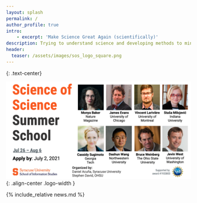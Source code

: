 ```yaml
---
layout: splash
permalink: /
author_profile: true
intro:
    - excerpt: 'Make Science Great Again (scientifically)'
description: Trying to understand science and developing methods to mine scientific knowledge from vast, unstructured dataset of full-text publications, citations, and images
header:
  teaser: /assets/images/sos_logo_square.png
---
```


<style>
.small-font {
    font-size: 10px;
}

@media screen and (max-width: 540px) {
    .logo-width {
        margin-top: 15px;
        margin-bottom: 15px;
        width: 100%;
    }
}

@media screen and (min-width: 540px) and (max-width: 780px) {
    .logo-width {
        margin-top: 25px;
        margin-bottom: 25px;
        width: 100%;
    }
}

@media screen and (min-width: 780px){
    .logo-width {
        margin-top: 30px;
        margin-bottom: 30px;
        width: 100%;
    }
}
</style>

 
{: .text-center}

[![image-center](assets/images/s4/s4_socialmedia_large.png)](https://s4.scienceofscience.org/){: .align-center .logo-width  }

{% include_relative news.md %}
